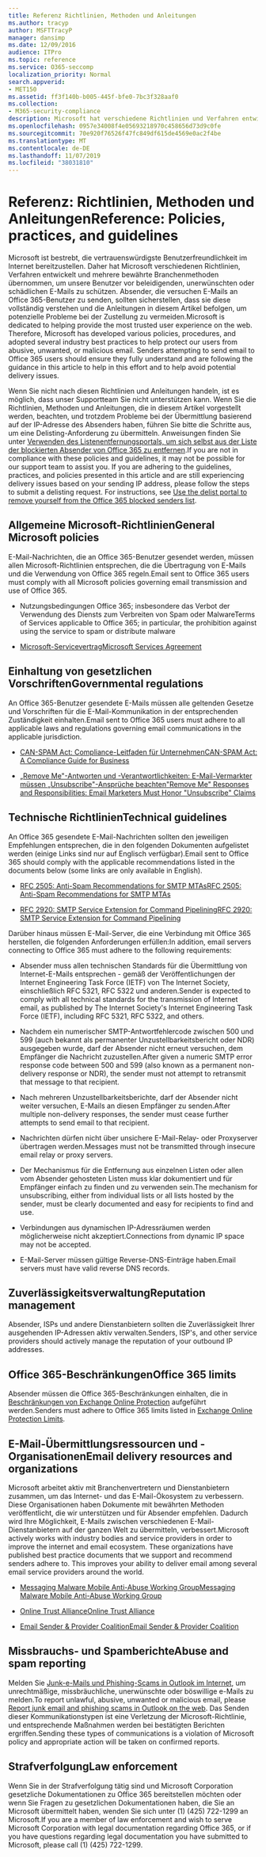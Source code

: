 ```yaml
---
title: Referenz Richtlinien, Methoden und Anleitungen
ms.author: tracyp
author: MSFTTracyP
manager: dansimp
ms.date: 12/09/2016
audience: ITPro
ms.topic: reference
ms.service: O365-seccomp
localization_priority: Normal
search.appverid:
- MET150
ms.assetid: ff3f140b-b005-445f-bfe0-7bc3f328aaf0
ms.collection:
- M365-security-compliance
description: Microsoft hat verschiedene Richtlinien und Verfahren entwickelt und mehrere bewährte Methoden für die Industrie eingeführt, um unsere Benutzer vor missbräuchlichen, unerwünschten oder böswilligen e-Mails zu schützen.
ms.openlocfilehash: 0957e34008f4e05693218970c458656d73d9c0fe
ms.sourcegitcommit: 70e920f76526f47fc849df615de4569e0ac2f4be
ms.translationtype: MT
ms.contentlocale: de-DE
ms.lasthandoff: 11/07/2019
ms.locfileid: "38031810"
---
```

# <a name="reference-policies-practices-and-guidelines"></a><span data-ttu-id="e72b0-103">Referenz: Richtlinien, Methoden und Anleitungen</span><span class="sxs-lookup"><span data-stu-id="e72b0-103">Reference: Policies, practices, and guidelines</span></span>

<span data-ttu-id="e72b0-p101">Microsoft ist bestrebt, die vertrauenswürdigste Benutzerfreundlichkeit im Internet bereitzustellen. Daher hat Microsoft verschiedenen Richtlinien, Verfahren entwickelt und mehrere bewährte Branchenmethoden übernommen, um unsere Benutzer vor beleidigenden, unerwünschten oder schädlichen E-Mails zu schützen. Absender, die versuchen E-Mails an Office 365-Benutzer zu senden, sollten sicherstellen, dass sie diese vollständig verstehen und die Anleitungen in diesem Artikel befolgen, um potenzielle Probleme bei der Zustellung zu vermeiden.</span><span class="sxs-lookup"><span data-stu-id="e72b0-p101">Microsoft is dedicated to helping provide the most trusted user experience on the web. Therefore, Microsoft has developed various policies, procedures, and adopted several industry best practices to help protect our users from abusive, unwanted, or malicious email. Senders attempting to send email to Office 365 users should ensure they fully understand and are following the guidance in this article to help in this effort and to help avoid potential delivery issues.</span></span>

<span data-ttu-id="e72b0-p102">Wenn Sie nicht nach diesen Richtlinien und Anleitungen handeln, ist es möglich, dass unser Supportteam Sie nicht unterstützen kann. Wenn Sie die Richtlinien, Methoden und Anleitungen, die in diesem Artikel vorgestellt werden, beachten, und trotzdem Probleme bei der Übermittlung basierend auf der IP-Adresse des Absenders haben, führen Sie bitte die Schritte aus, um eine Delisting-Anforderung zu übermitteln. Anweisungen finden Sie unter [Verwenden des Listenentfernungsportals, um sich selbst aus der Liste der blockierten Absender von Office 365 zu entfernen](use-the-delist-portal-to-remove-yourself-from-the-office-365-blocked-senders-lis.md).</span><span class="sxs-lookup"><span data-stu-id="e72b0-p102">If you are not in compliance with these policies and guidelines, it may not be possible for our support team to assist you. If you are adhering to the guidelines, practices, and policies presented in this article and are still experiencing delivery issues based on your sending IP address, please follow the steps to submit a delisting request. For instructions, see [Use the delist portal to remove yourself from the Office 365 blocked senders list](use-the-delist-portal-to-remove-yourself-from-the-office-365-blocked-senders-lis.md).</span></span>

## <a name="general-microsoft-policies"></a><span data-ttu-id="e72b0-110">Allgemeine Microsoft-Richtlinien</span><span class="sxs-lookup"><span data-stu-id="e72b0-110">General Microsoft policies</span></span>

<span data-ttu-id="e72b0-111">E-Mail-Nachrichten, die an Office 365-Benutzer gesendet werden, müssen allen Microsoft-Richtlinien entsprechen, die die Übertragung von E-Mails und die Verwendung von Office 365 regeln.</span><span class="sxs-lookup"><span data-stu-id="e72b0-111">Email sent to Office 365 users must comply with all Microsoft policies governing email transmission and use of Office 365.</span></span>

- <span data-ttu-id="e72b0-112">Nutzungsbedingungen Office 365; insbesondere das Verbot der Verwendung des Diensts zum Verbreiten von Spam oder Malware</span><span class="sxs-lookup"><span data-stu-id="e72b0-112">Terms of Services applicable to Office 365; in particular, the prohibition against using the service to spam or distribute malware</span></span>

- [<span data-ttu-id="e72b0-113">Microsoft-Servicevertrag</span><span class="sxs-lookup"><span data-stu-id="e72b0-113">Microsoft Services Agreement</span></span>](https://www.microsoft.com/servicesagreement/)

## <a name="governmental-regulations"></a><span data-ttu-id="e72b0-114">Einhaltung von gesetzlichen Vorschriften</span><span class="sxs-lookup"><span data-stu-id="e72b0-114">Governmental regulations</span></span>

<span data-ttu-id="e72b0-115">An Office 365-Benutzer gesendete E-Mails müssen alle geltenden Gesetze und Vorschriften für die E-Mail-Kommunikation in der entsprechenden Zuständigkeit einhalten.</span><span class="sxs-lookup"><span data-stu-id="e72b0-115">Email sent to Office 365 users must adhere to all applicable laws and regulations governing email communications in the applicable jurisdiction.</span></span>

- [<span data-ttu-id="e72b0-116">CAN-SPAM Act: Compliance-Leitfaden für Unternehmen</span><span class="sxs-lookup"><span data-stu-id="e72b0-116">CAN-SPAM Act: A Compliance Guide for Business</span></span>](https://www.ftc.gov/tips-advice/business-center/guidance/can-spam-act-compliance-guide-business)

- [<span data-ttu-id="e72b0-117">„Remove Me"-Antworten und -Verantwortlichkeiten: E-Mail-Vermarkter müssen „Unsubscribe"-Ansprüche beachten</span><span class="sxs-lookup"><span data-stu-id="e72b0-117">"Remove Me" Responses and Responsibilities: Email Marketers Must Honor "Unsubscribe" Claims</span></span>](https://www.lawpublish.com/ftc-emai-marketers-unsubscribe-claims.mdl)

## <a name="technical-guidelines"></a><span data-ttu-id="e72b0-118">Technische Richtlinien</span><span class="sxs-lookup"><span data-stu-id="e72b0-118">Technical guidelines</span></span>

<span data-ttu-id="e72b0-119">An Office 365 gesendete E-Mail-Nachrichten sollten den jeweiligen Empfehlungen entsprechen, die in den folgenden Dokumenten aufgelistet werden (einige Links sind nur auf Englisch verfügbar).</span><span class="sxs-lookup"><span data-stu-id="e72b0-119">Email sent to Office 365 should comply with the applicable recommendations listed in the documents below (some links are only available in English).</span></span>

- [<span data-ttu-id="e72b0-120">RFC 2505: Anti-Spam Recommendations for SMTP MTAs</span><span class="sxs-lookup"><span data-stu-id="e72b0-120">RFC 2505: Anti-Spam Recommendations for SMTP MTAs</span></span>](https://www.ietf.org/rfc/rfc2505.txt)

- [<span data-ttu-id="e72b0-121">RFC 2920: SMTP Service Extension for Command Pipelining</span><span class="sxs-lookup"><span data-stu-id="e72b0-121">RFC 2920: SMTP Service Extension for Command Pipelining</span></span>](https://www.ietf.org/rfc/rfc2920.txt)

<span data-ttu-id="e72b0-122">Darüber hinaus müssen E-Mail-Server, die eine Verbindung mit Office 365 herstellen, die folgenden Anforderungen erfüllen:</span><span class="sxs-lookup"><span data-stu-id="e72b0-122">In addition, email servers connecting to Office 365 must adhere to the following requirements:</span></span>

- <span data-ttu-id="e72b0-123">Absender muss allen technischen Standards für die Übermittlung von Internet-E-Mails entsprechen - gemäß der Veröffentlichungen der Internet Engineering Task Force (IETF) von The Internet Society, einschließlich RFC 5321, RFC 5322 und anderen.</span><span class="sxs-lookup"><span data-stu-id="e72b0-123">Sender is expected to comply with all technical standards for the transmission of Internet email, as published by The Internet Society's Internet Engineering Task Force (IETF), including RFC 5321, RFC 5322, and others.</span></span>

- <span data-ttu-id="e72b0-124">Nachdem ein numerischer SMTP-Antwortfehlercode zwischen 500 und 599 (auch bekannt als permanenter Unzustellbarkeitsbericht oder NDR) ausgegeben wurde, darf der Absender nicht erneut versuchen, dem Empfänger die Nachricht zuzustellen.</span><span class="sxs-lookup"><span data-stu-id="e72b0-124">After given a numeric SMTP error response code between 500 and 599 (also known as a permanent non-delivery response or NDR), the sender must not attempt to retransmit that message to that recipient.</span></span>

- <span data-ttu-id="e72b0-125">Nach mehreren Unzustellbarkeitsberichte, darf der Absender nicht weiter versuchen, E-Mails an diesen Empfänger zu senden.</span><span class="sxs-lookup"><span data-stu-id="e72b0-125">After multiple non-delivery responses, the sender must cease further attempts to send email to that recipient.</span></span>

- <span data-ttu-id="e72b0-126">Nachrichten dürfen nicht über unsichere E-Mail-Relay- oder Proxyserver übertragen werden.</span><span class="sxs-lookup"><span data-stu-id="e72b0-126">Messages must not be transmitted through insecure email relay or proxy servers.</span></span>

- <span data-ttu-id="e72b0-127">Der Mechanismus für die Entfernung aus einzelnen Listen oder allen vom Absender gehosteten Listen muss klar dokumentiert und für Empfänger einfach zu finden und zu verwenden sein.</span><span class="sxs-lookup"><span data-stu-id="e72b0-127">The mechanism for unsubscribing, either from individual lists or all lists hosted by the sender, must be clearly documented and easy for recipients to find and use.</span></span>

- <span data-ttu-id="e72b0-128">Verbindungen aus dynamischen IP-Adressräumen werden möglicherweise nicht akzeptiert.</span><span class="sxs-lookup"><span data-stu-id="e72b0-128">Connections from dynamic IP space may not be accepted.</span></span>

- <span data-ttu-id="e72b0-129">E-Mail-Server müssen gültige Reverse-DNS-Einträge haben.</span><span class="sxs-lookup"><span data-stu-id="e72b0-129">Email servers must have valid reverse DNS records.</span></span>

## <a name="reputation-management"></a><span data-ttu-id="e72b0-130">Zuverlässigkeitsverwaltung</span><span class="sxs-lookup"><span data-stu-id="e72b0-130">Reputation management</span></span>

<span data-ttu-id="e72b0-131">Absender, ISPs und andere Dienstanbietern sollten die Zuverlässigkeit Ihrer ausgehenden IP-Adressen aktiv verwalten.</span><span class="sxs-lookup"><span data-stu-id="e72b0-131">Senders, ISP's, and other service providers should actively manage the reputation of your outbound IP addresses.</span></span>

## <a name="office-365-limits"></a><span data-ttu-id="e72b0-132">Office 365-Beschränkungen</span><span class="sxs-lookup"><span data-stu-id="e72b0-132">Office 365 limits</span></span>

<span data-ttu-id="e72b0-133">Absender müssen die Office 365-Beschränkungen einhalten, die in [Beschränkungen von Exchange Online Protection](https://technet.microsoft.com/library/exchange-online-protection-limits.aspx) aufgeführt werden.</span><span class="sxs-lookup"><span data-stu-id="e72b0-133">Senders must adhere to Office 365 limits listed in [Exchange Online Protection Limits](https://technet.microsoft.com/library/exchange-online-protection-limits.aspx).</span></span>

## <a name="email-delivery-resources-and-organizations"></a><span data-ttu-id="e72b0-134">E-Mail-Übermittlungsressourcen und -Organisationen</span><span class="sxs-lookup"><span data-stu-id="e72b0-134">Email delivery resources and organizations</span></span>

<span data-ttu-id="e72b0-p103">Microsoft arbeitet aktiv mit Branchenvertretern und Dienstanbietern zusammen, um das Internet- und das E-Mail-Ökosystem zu verbessern. Diese Organisationen haben Dokumente mit bewährten Methoden veröffentlicht, die wir unterstützen und für Absender empfehlen. Dadurch wird Ihre Möglichkeit, E-Mails zwischen verschiedenen E-Mail-Dienstanbietern auf der ganzen Welt zu übermitteln, verbessert.</span><span class="sxs-lookup"><span data-stu-id="e72b0-p103">Microsoft actively works with industry bodies and service providers in order to improve the internet and email ecosystem. These organizations have published best practice documents that we support and recommend senders adhere to. This improves your ability to deliver email among several email service providers around the world.</span></span>

- [<span data-ttu-id="e72b0-138">Messaging Malware Mobile Anti-Abuse Working Group</span><span class="sxs-lookup"><span data-stu-id="e72b0-138">Messaging Malware Mobile Anti-Abuse Working Group</span></span>](https://www.m3aawg.org/)

- [<span data-ttu-id="e72b0-139">Online Trust Alliance</span><span class="sxs-lookup"><span data-stu-id="e72b0-139">Online Trust Alliance</span></span>](https://www.otalliance.org/resources)

- [<span data-ttu-id="e72b0-140">Email Sender &amp; Provider Coalition</span><span class="sxs-lookup"><span data-stu-id="e72b0-140">Email Sender &amp; Provider Coalition</span></span>](https://www.espcoalition.org/)

## <a name="abuse-and-spam-reporting"></a><span data-ttu-id="e72b0-141">Missbrauchs- und Spamberichte</span><span class="sxs-lookup"><span data-stu-id="e72b0-141">Abuse and spam reporting</span></span>

<span data-ttu-id="e72b0-142">Melden Sie [Junk-e-Mails und Phishing-Scams in Outlook im Internet](report-junk-email-and-phishing-scams-in-outlook-on-the-web-eop.md), um unrechtmäßige, missbräuchliche, unerwünschte oder böswillige e-Mails zu melden.</span><span class="sxs-lookup"><span data-stu-id="e72b0-142">To report unlawful, abusive, unwanted or malicious email, please [Report junk email and phishing scams in Outlook on the web](report-junk-email-and-phishing-scams-in-outlook-on-the-web-eop.md).</span></span> <span data-ttu-id="e72b0-143">Das Senden dieser Kommunikationstypen ist eine Verletzung der Microsoft-Richtlinie, und entsprechende Maßnahmen werden bei bestätigten Berichten ergriffen.</span><span class="sxs-lookup"><span data-stu-id="e72b0-143">Sending these types of communications is a violation of Microsoft policy and appropriate action will be taken on confirmed reports.</span></span>

## <a name="law-enforcement"></a><span data-ttu-id="e72b0-144">Strafverfolgung</span><span class="sxs-lookup"><span data-stu-id="e72b0-144">Law enforcement</span></span>

<span data-ttu-id="e72b0-145">Wenn Sie in der Strafverfolgung tätig sind und Microsoft Corporation gesetzliche Dokumentationen zu Office 365 bereitstellen möchten oder wenn Sie Fragen zu gesetzlichen Dokumentationen haben, die Sie an Microsoft übermittelt haben, wenden Sie sich unter (1) (425) 722-1299 an Microsoft.</span><span class="sxs-lookup"><span data-stu-id="e72b0-145">If you are a member of law enforcement and wish to serve Microsoft Corporation with legal documentation regarding Office 365, or if you have questions regarding legal documentation you have submitted to Microsoft, please call (1) (425) 722-1299.</span></span>
